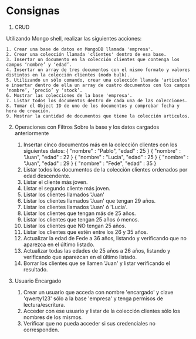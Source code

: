 # Consignas

1. CRUD

Utilizando Mongo shell, realizar las siguientes acciones:

	1. Crear una base de datos en MongoDB llamada 'empresa'.
	2. Crear una colección llamada 'clientes' dentro de esa base.
	3. Insertar un documento en la colección clientes que contenga los campos ‘nombre’ y ‘edad’.
	4. Insertar un array de tres documentos con el mismo formato y valores distintos en la colección clientes (modo bulk).
	5. Utilizando un sólo comando, crear una colección llamada 'articulos' e insertar dentro de ella un array de cuatro documentos con los campos ‘nombre’, ‘precio’ y ‘stock’.
	6. Mostrar las colecciones de la base 'empresa'.
	7. Listar todos los documentos dentro de cada una de las colecciones.
	8. Tomar el Object ID de uno de los documentos y comprobar fecha y hora de creación.
	9. Mostrar la cantidad de documentos que tiene la colección articulos.

2. Operaciones con Filtros
	Sobre la base y los datos cargados anteriormente
	1. Insertar cinco documentos más en la colección clientes con los siguientes datos:
		{ "nombre" : "Pablo", "edad" : 25 }
		{ "nombre" : "Juan", "edad" : 22 }
		{ "nombre" : "Lucia", "edad" : 25 }
		{ "nombre" : "Juan", "edad" : 29 }
		{ "nombre" : "Fede", "edad" : 35 }
	2. Listar todos los documentos de la colección clientes ordenados por edad descendente.
	3. Listar el cliente más joven.
	4. Listar el segundo cliente más joven.
	5. Listar los clientes llamados 'Juan'
	6. Listar los clientes llamados 'Juan' que tengan 29 años.
	7. Listar los clientes llamados 'Juan' ó 'Lucia'.
	8. Listar los clientes que tengan más de 25 años.
	9. Listar los clientes que tengan 25 años ó menos.
	10. Listar los clientes que NO tengan 25 años.
	11. Listar los clientes que estén entre los 26 y 35 años.
	12. Actualizar la edad de Fede a 36 años, listando y verificando que no aparezca en el último listado.
	13. Actualizar todas las edades de 25 años a 26 años, listando y verificando que aparezcan en el último listado.
	14. Borrar los clientes que se llamen 'Juan' y listar verificando el resultado.

3. Usuario Encargado

	1. Crear un usuario que acceda con nombre 'encargado' y clave 'qwerty123' sólo a la base 'empresa' y tenga permisos de lectura/escritura.
	2. Acceder con ese usuario y listar de la colección clientes sólo los nombres de los mismos.
	3. Verificar que no pueda acceder si sus credenciales no corresponden.
	
